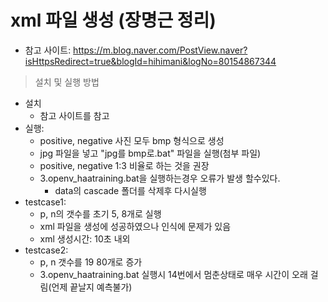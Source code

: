 # xml 파일 생성 (장명근 정리)

- 참고 사이트: https://m.blog.naver.com/PostView.naver?isHttpsRedirect=true&blogId=hihimani&logNo=80154867344

> 설치 및 실행 방법
- 설치 
    - 참고 사이트를 참고
- 실행:
    - positive, negative 사진 모두 bmp 형식으로 생성
    - jpg 파일을 넣고 "jpg를 bmp로.bat" 파일을 실행(첨부 파일)
    - positive, negative 1:3 비율로 하는 것을 권장
    - 3.openv_haatraining.bat을 실행하는경우 오류가 발생 할수있다.
        - data의 cascade 폴더를 삭제후 다시실행
- testcase1:
    -  p, n의 갯수를 초기 5, 8개로 실행 
    -  xml 파일을 생성에 성공하였으나 인식에 문제가 있음
    - xml 생성시간: 10초 내외
- testcase2: 
    - p, n 갯수를 19 80개로 증가
    - 3.openv_haatraining.bat 실행시 14번에서 멈춘상태로 매우 시간이 오래 걸림(언제 끝날지 예측불가)